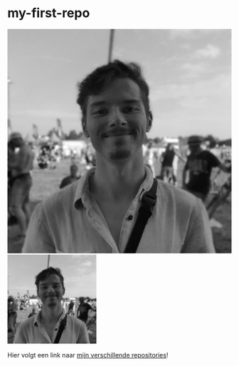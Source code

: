 # my-first-repo

![This is Chris!](img/img-chris.jpg)
<img src="img/img-chris.jpg" width="200" alt="picture of myself" />

Hier volgt een link naar [mijn verschillende repositories](https://github.com/chrisduhh?tab=repositories)!
